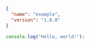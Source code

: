 ```json file://package.json
{
  "name": "example",
  "version": "1.0.0"
}
```

```ts file://index.ts
console.log("Hello, world!");
```
